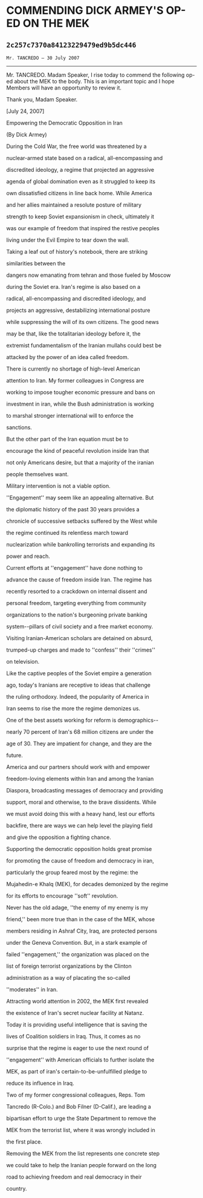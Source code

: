 # COMMENDING DICK ARMEY'S OP-ED ON THE MEK
## `2c257c7370a84123229479ed9b5dc446`
`Mr. TANCREDO — 30 July 2007`

---


Mr. TANCREDO. Madam Speaker, I rise today to commend the following 
op-ed about the MEK to the body. This is an important topic and I hope 
Members will have an opportunity to review it.

Thank you, Madam Speaker.















[July 24, 2007]








Empowering the Democratic Opposition in Iran















(By Dick Armey)




 During the Cold War, the free world was threatened by a 


 nuclear-armed state based on a radical, all-encompassing and 


 discredited ideology, a regime that projected an aggressive 


 agenda of global domination even as it struggled to keep its 


 own dissatisfied citizens in line back home. While America 


 and her allies maintained a resolute posture of military 


 strength to keep Soviet expansionism in check, ultimately it 


 was our example of freedom that inspired the restive peoples 


 living under the Evil Empire to tear down the wall.



 Taking a leaf out of history's notebook, there are striking 


 similarities between the




 dangers now emanating from tehran and those fueled by Moscow 


 during the Soviet era. Iran's regime is also based on a 


 radical, all-encompassing and discredited ideology, and 


 projects an aggressive, destabilizing international posture 


 while suppressing the will of its own citizens. The good news 


 may be that, like the totalitarian ideology before it, the 


 extremist fundamentalism of the Iranian mullahs could best be 


 attacked by the power of an idea called freedom.



 There is currently no shortage of high-level American 


 attention to Iran. My former colleagues in Congress are 


 working to impose tougher economic pressure and bans on 


 investment in iran, while the Bush administration is working 


 to marshal stronger international will to enforce the 


 sanctions.



 But the other part of the Iran equation must be to 


 encourage the kind of peaceful revolution inside Iran that 


 not only Americans desire, but that a majority of the iranian 


 people themselves want.



 Military intervention is not a viable option. 


 ''Engagement'' may seem like an appealing alternative. But 


 the diplomatic history of the past 30 years provides a 


 chronicle of successive setbacks suffered by the West while 


 the regime continued its relentless march toward 


 nuclearization while bankrolling terrorists and expanding its 


 power and reach.



 Current efforts at ''engagement'' have done nothing to 


 advance the cause of freedom inside Iran. The regime has 


 recently resorted to a crackdown on internal dissent and 


 personal freedom, targeting everything from community 


 organizations to the nation's burgeoning private banking 


 system--pillars of civil society and a free market economy. 


 Visiting Iranian-American scholars are detained on absurd, 


 trumped-up charges and made to ''confess'' their ''crimes'' 


 on television.



 Like the captive peoples of the Soviet empire a generation 


 ago, today's Iranians are receptive to ideas that challenge 


 the ruling orthodoxy. Indeed, the popularity of America in 


 Iran seems to rise the more the regime demonizes us.



 One of the best assets working for reform is demographics--


 nearly 70 percent of Iran's 68 million citizens are under the 


 age of 30. They are impatient for change, and they are the 


 future.



 America and our partners should work with and empower 


 freedom-loving elements within Iran and among the Iranian 


 Diaspora, broadcasting messages of democracy and providing 


 support, moral and otherwise, to the brave dissidents. While 


 we must avoid doing this with a heavy hand, lest our efforts 


 backfire, there are ways we can help level the playing field 


 and give the opposition a fighting chance.



 Supporting the democratic opposition holds great promise 


 for promoting the cause of freedom and democracy in iran, 


 particularly the group feared most by the regime: the 


 Mujahedin-e Khalq (MEK), for decades demonized by the regime 


 for its efforts to encourage ''soft'' revolution.



 Never has the old adage, ''the enemy of my enemy is my 


 friend,'' been more true than in the case of the MEK, whose 


 members residing in Ashraf City, Iraq, are protected persons 


 under the Geneva Convention. But, in a stark example of 


 failed ''engagement,'' the organization was placed on the 


 list of foreign terrorist organizations by the Clinton 


 administration as a way of placating the so-called 


 ''moderates'' in Iran.



 Attracting world attention in 2002, the MEK first revealed 


 the existence of Iran's secret nuclear facility at Natanz. 


 Today it is providing useful intelligence that is saving the 


 lives of Coalition soldiers in Iraq. Thus, it comes as no 


 surprise that the regime is eager to use the next round of 


 ''engagement'' with American officials to further isolate the 


 MEK, as part of iran's certain-to-be-unfulfilled pledge to 


 reduce its influence in Iraq.



 Two of my former congressional colleagues, Reps. Tom 


 Tancredo (R-Colo.) and Bob Filner (D-Calif.), are leading a 


 bipartisan effort to urge the State Department to remove the 


 MEK from the terrorist list, where it was wrongly included in 


 the first place.



 Removing the MEK from the list represents one concrete step 


 we could take to help the Iranian people forward on the long 


 road to achieving freedom and real democracy in their 


 country.

